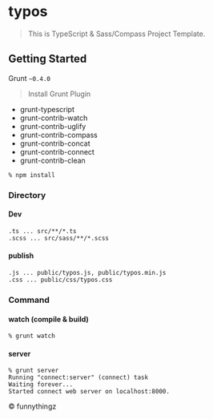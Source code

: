 typos
=====

> This is TypeScript & Sass/Compass Project Template.

## Getting Started

Grunt `~0.4.0`

> Install Grunt Plugin

* grunt-typescript
* grunt-contrib-watch
* grunt-contrib-uglify
* grunt-contrib-compass
* grunt-contrib-concat
* grunt-contrib-connect
* grunt-contrib-clean

```shell
% npm install
```

### Directory

#### Dev

```shell
.ts ... src/**/*.ts
.scss ... src/sass/**/*.scss
```

#### publish

```shell
.js ... public/typos.js, public/typos.min.js
.css ... public/css/typos.css
```

### Command

#### watch (compile & build)

```shell
% grunt watch
```

#### server
```shell
% grunt server
Running "connect:server" (connect) task
Waiting forever...
Started connect web server on localhost:8000.
```

&copy; funnythingz
